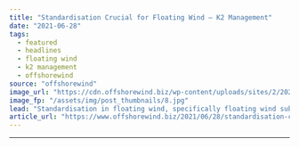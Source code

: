 ```yaml
---
title: "Standardisation Crucial for Floating Wind – K2 Management"
date: "2021-06-28"
tags: 
  - featured
  - headlines
  - floating wind
  - k2 management
  - offshorewind
source: "offshorewind"
image_url: "https://cdn.offshorewind.biz/wp-content/uploads/sites/2/2020/12/11143006/Havvind-%C3%98yvind-Grav%C3%A5s_Woldcam_Statoil.jpg"
image_fp: "/assets/img/post_thumbnails/8.jpg"
lead: "Standardisation in floating wind, specifically floating wind substructures, is a must if this wind"
article_url: "https://www.offshorewind.biz/2021/06/28/standardisation-crucial-for-floating-wind-k2-management/"
---
```


---
